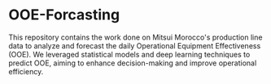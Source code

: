 # OOE-Forcasting
This repository contains the work done on Mitsui Morocco's production line data to analyze and forecast the daily Operational Equipment Effectiveness (OOE). We leveraged statistical models and deep learning techniques to predict OOE, aiming to enhance decision-making and improve operational efficiency.
